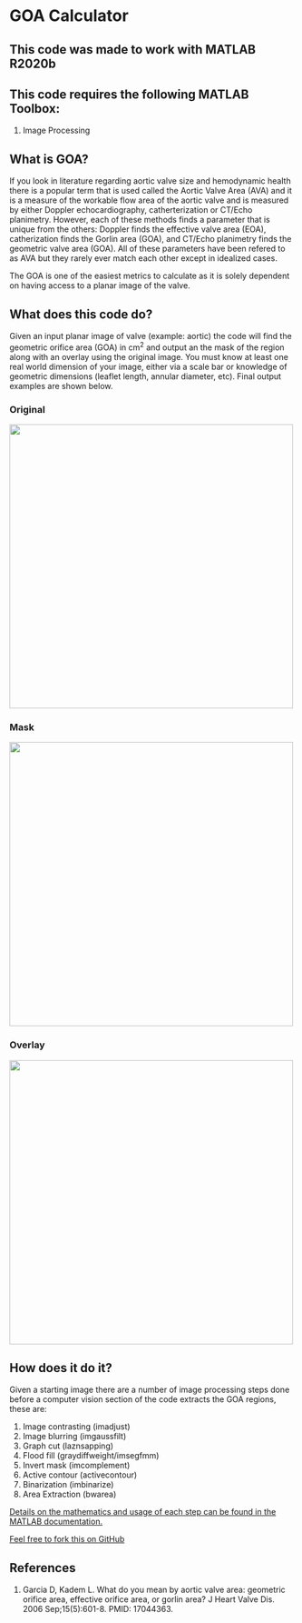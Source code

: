 # GOA Calculator

## This code was made to work with MATLAB R2020b

## This code requires the following MATLAB Toolbox:
1. Image Processing 

## What is GOA?

If you look in literature regarding aortic valve size and hemodynamic health there is a popular term that is used called the Aortic Valve Area (AVA) and it is a measure of the workable flow area of the aortic valve and is measured by either Doppler echocardiography, catherterization or CT/Echo planimetry. However, each of these methods finds a parameter that is unique from the others: Doppler finds the effective valve area (EOA), catherization finds the Gorlin area (GOA), and CT/Echo planimetry finds the geometric valve area (GOA). All of these parameters have been refered to as AVA but they rarely ever match each other except in idealized cases.

The GOA is one of the easiest metrics to calculate as it is solely dependent on having access to a planar image of the valve.

## What does this code do?

Given an input planar image of valve (example: aortic) the code will find the geometric orifice area (GOA) in cm<sup>2</sup> and output an the mask of the region along with an overlay using the original image. You must know at least one real world dimension of your image, either via a scale bar or knowledge of geometric dimensions (leaflet length, annular diameter, etc). Final output examples are shown below.

### Original
<a href="url"><img src="https://github.com/DThornz/GOA_Calculator/blob/main/Exported%20Image%20Results/Original.png" align="center" height="500" width="500" ></a>


### Mask
<a href="url"><img src="https://github.com/DThornz/GOA_Calculator/blob/main/Exported%20Image%20Results/Masked_Img.png" align="center" height="500" width="500" ></a>


### Overlay
<a href="url"><img src="https://github.com/DThornz/GOA_Calculator/blob/main/Exported%20Image%20Results/Overlay.png" align="center" height="500" width="500" ></a>

## How does it do it?

Given a starting image there are a number of image processing steps done before a computer vision section of the code extracts the GOA regions, these are:

1. Image contrasting (imadjust)
2. Image blurring (imgaussfilt)
3. Graph cut (laznsapping)
4. Flood fill (graydiffweight/imsegfmm)
5. Invert mask (imcomplement)
6. Active contour (activecontour)
7. Binarization (imbinarize)
8. Area Extraction (bwarea)

[Details on the mathematics and usage of each step can be found in the MATLAB documentation.](https://www.mathworks.com/help/images/)

[Feel free to fork this on GitHub](https://github.com/DThornz/GOA_Calculator/fork)

## References
1. Garcia D, Kadem L. What do you mean by aortic valve area: geometric orifice area, effective orifice area, or gorlin area? J Heart Valve Dis. 2006 Sep;15(5):601-8. PMID: 17044363.







